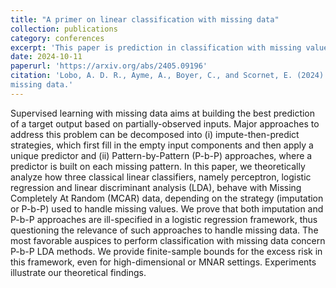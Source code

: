 ```yaml
---
title: "A primer on linear classification with missing data"
collection: publications
category: conferences
excerpt: 'This paper is prediction in classification with missing values using linear classifiers.'
date: 2024-10-11
paperurl: 'https://arxiv.org/abs/2405.09196'
citation: 'Lobo, A. D. R., Ayme, A., Boyer, C., and Scornet, E. (2024). A primer on linear classification with
missing data.'
---
```


Supervised learning with missing data aims at building the best prediction of a target output based on partially-observed inputs. Major approaches to address this problem can be decomposed into (i) impute-then-predict strategies, which first fill in the empty input components and then apply a unique predictor and (ii) Pattern-by-Pattern (P-b-P) approaches, where a predictor is built on each missing pattern. In this paper, we theoretically analyze how three classical linear classifiers, namely perceptron, logistic regression and linear discriminant analysis (LDA), behave with Missing Completely At Random (MCAR) data, depending on the strategy (imputation or P-b-P) used to handle missing values. We prove that both imputation and P-b-P approaches are ill-specified in a logistic regression framework, thus questioning the relevance of such approaches to handle missing data. The most favorable auspices to perform classification with missing data concern P-b-P LDA methods. We provide finite-sample bounds for the excess risk in this framework, even for high-dimensional or MNAR settings. Experiments illustrate our theoretical findings.
